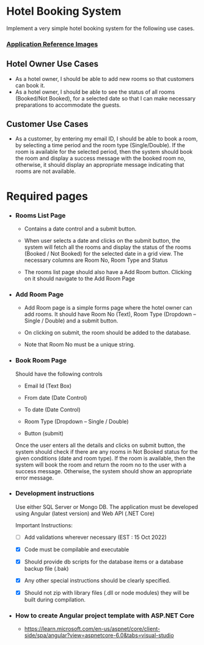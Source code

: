 # Hotel Booking System

Implement a very simple hotel booking system for the following use cases.

### [Application Reference Images](https://github.com/nandakumar111/HMS/tree/main/HotelManagementSystem/Images/AppReference)

## Hotel Owner Use Cases

* As a hotel owner, I should be able to add new rooms so that customers can book it.
* As a hotel owner, I should be able to see the status of all rooms (Booked/Not Booked), for a selected date so that I can make necessary preparations to accommodate the guests.

## Customer Use Cases

* As a customer, by entering my email ID, I should be able to book a room, by selecting a time period and the room type (Single/Double). If the room is available for the selected period, then the system should book the room and display a success message with the booked room no, otherwise, it should display an appropriate message indicating that rooms are not available.

# Required pages

* ### Rooms List Page

    * Contains a date control and a submit button.

    * When user selects a date and clicks on the submit button, the system will fetch all the rooms and display the status of the rooms (Booked / Not Booked) for the selected date in a grid view. The necessary columns are Room No, Room Type and Status

    * The rooms list page should also have a Add Room button. Clicking on it should navigate to the Add Room Page

* ### Add Room Page

    * Add Room page is a simple forms page where the hotel owner can add rooms. It should have Room No (Text), Room Type (Dropdown – Single / Double) and a submit button.

    * On clicking on submit, the room should be added to the database.

    * Note that Room No must be a unique string.

* ### Book Room Page

    Should have the following controls

    * Email Id (Text Box)

    * From date (Date Control)

    * To date (Date Control)

    * Room Type (Dropdown – Single / Double)

    * Button (submit)

    Once the user enters all the details and clicks on submit button, the system should check if there are any rooms in Not Booked status for the given conditions (date and room type). If the room is available, then the system will book the room and return the room no to the user with a success message. Otherwise, the system should show an appropriate error message.
* ### Development instructions

  Use either SQL Server or Mongo DB. The application must be developed using Angular (latest version) and Web API (.NET Core)

  Important Instructions:

  - [ ] Add validations wherever necessary (EST : 15 Oct 2022)

  - [x] Code must be compilable and executable

  - [x] Should provide db scripts for the database items or a database backup file (.bak)

  - [x] Any other special instructions should be clearly specified.

  - [x] Should not zip with library files (.dll or node modules) they will be built during compilation.
  
* ### How to create Angular project template with ASP.NET Core
   * https://learn.microsoft.com/en-us/aspnet/core/client-side/spa/angular?view=aspnetcore-6.0&tabs=visual-studio
